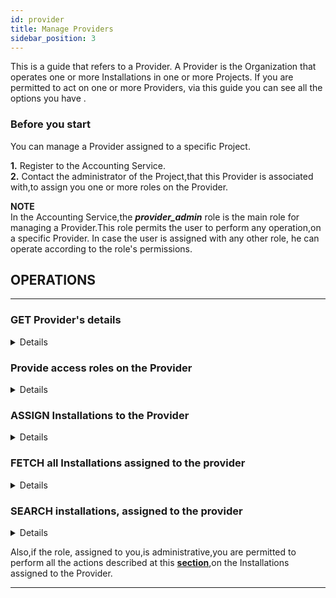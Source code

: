 ```yaml
---
id: provider
title: Manage Providers
sidebar_position: 3
---
```


This is a guide that refers to a Provider.
A Provider is the Organization that operates one or more Installations in one or more Projects.
If you are permitted to act on one or more Providers, via this guide you can see all the options you have .

### Before you start

You can manage a Provider assigned to a specific Project.<br/>

**1.** Register to the Accounting Service.<br/>
**2.** Contact the administrator of the Project,that this Provider is associated with,to assign you one or more roles on the Provider.

**ΝΟΤΕ** <br/>
In the Accounting Service,the **_provider_admin_** role is the main role for managing a Provider.This role permits the user to perform any operation,on a specific Provider.
In case the user is assigned with any other role, he can operate according to the role's permissions.

## OPERATIONS

---

### GET Provider's details

<details>
You can get the details of the Provider.Apply a request to the Accounting Service API.
<b> For more details,how to syntax the request,see <a href="https://argoeu.github.io/argo-accounting/docs/api/provider#get---fetch-an-existing-provider">here</a></b>
</details>

### Provide access roles on the Provider

<details>
You can provide users with access roles on the Provider.<br/>

**1.** Read registered clients ( see <a href="https://argoeu.github.io/argo-accounting/docs/api/client#get---read-the-registered-clients)">here</a>) and retrieve client's id. <br/>
**2.** Decide one or more roles,that this user will be assigned with,on the Provider and apply a request to the Accounting Service API.
<b> For more details,how to syntax the request,see <a href="https://argoeu.github.io/argo-accounting/docs/api/provider#post---access-control-entry-for-a-particular-provider-of-a-specific-project">here.</a></b>
</details>

### ASSIGN Installations to the Provider

<details>
You can assign one or more Installations to the Provider.Apply a request to the Accounting Service API.
<b> For more details,how to syntax the request,see <a href="https://argoeu.github.io/argo-accounting/docs/api/installation#post---create-a-new-installation">here.</a></b>
</details>

### FETCH all Installations assigned to the provider

<details>
You can fetch all Installations,assigned to the Provider.Apply a request to the Accounting Service API.
<b> For more details,how to syntax the request,see <a href="https://argoeu.github.io/argo-accounting/docs/api/installation#get-fetch-all-provider-installations">here.</a></b>
</details>

### SEARCH installations, assigned to the provider

<details>
You can search for specific Installation/Installations,assigned to the Provider,that matches one or more criteria.You can define search criteria on each field of the <b><a href="https://argoeu.github.io/argo-accounting/docs/api/installation"> Installation Collection</a></b> or a combination of search criteria on more than one fields.You can search for Installations by Project, Provider, infrastracture, Installation's name, Metric Definition id or a combination of them.
Apply a request to the Accounting Service API.You need to provide the search criteria in a specific <b><a href="https://argoeu.github.io/argo-accounting/docs/guides/search-filter"> syntax</a></b>. <b> For more details,how to syntax the request,see <a href="https://argoeu.github.io/argo-accounting/docs/api/installation#post---search-for-installations">here</a></b>
</details>

Also,if the role, assigned to you,is administrative,you are permitted to perform all the actions described at this <b><a href="https://argoeu.github.io/argo-accounting/docs/guides/api_actions/installation">section</a></b>,on the Installations assigned to the Provider.

---
